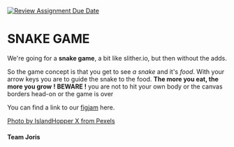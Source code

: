 [![Review Assignment Due Date](https://classroom.github.com/assets/deadline-readme-button-24ddc0f5d75046c5622901739e7c5dd533143b0c8e959d652212380cedb1ea36.svg)](https://classroom.github.com/a/Y748gS5A)

# SNAKE GAME

We're going for a **snake game**, a bit like slither.io, but then without the adds.

So the game concept is that you get to see _a snake_ and it's _food_.
With your arrow keys you are to guide the snake to the food.
**The more you eat, the more you grow**
**! BEWARE !** you are not to hit your own body or the canvas borders head-on or the game is over

You can find a link to our [figjam](https://www.figma.com/file/sk6eKvbMgszTR92wo2M7jF/snake-game-project?type=whiteboard&node-id=0%3A1&t=IFoVkDXFUqPiFgIg-1 "snake game figjam") here.

[Photo by IslandHopper X from Pexels](https://images.app.goo.gl/Cy7k6gKsxKPfq9Za9 "snake picture")

#### Team Joris 